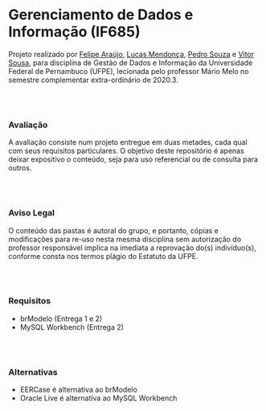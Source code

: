 # Gerenciamento de Dados e Informação (IF685)

Projeto realizado por [Felipe Araújo](github.com/felipebma), [Lucas Mendonça](github.com/lsm-5), [Pedro Souza](github.com/pjcsouza) e [Vitor Sousa](github.com/vss-2), para disciplina de Gestão de Dados e Informação da Universidade Federal de Pernambuco (UFPE), lecionada pelo professor Mário Melo no semestre complementar extra-ordinário de 2020.3. 

<br><br>

### Avaliação
A avaliação consiste num projeto entregue em duas metades, cada qual com seus requisitos particulares. O objetivo deste repositório é apenas deixar expositivo o conteúdo, seja para uso referencial ou de consulta para outros.

<br><br>

### Aviso Legal
O conteúdo das pastas é autoral do grupo, e portanto, cópias e modificações para re-uso nesta mesma disciplina sem autorização do professor responsável implica na imediata a reprovação do(s) indivíduo(s), conforme consta nos termos plágio do Estatuto da UFPE.

<br><br>

### Requisitos
* brModelo (Entrega 1 e 2)
* MySQL Workbench (Entrega 2)

<br><br>

### Alternativas
* EERCase é alternativa ao brModelo
* Oracle Live é alternativa ao MySQL Workbench